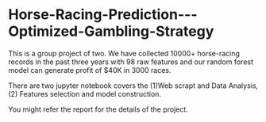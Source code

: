 # Horse-Racing-Prediction---Optimized-Gambling-Strategy
This is a group project of two. We have collected 10000+ horse-racing records in the past three years with 98 raw features and our random forest model can generate profit of $40K in 3000 races.

There are two jupyter notebook covers the (1)Web scrapt and Data Analysis, (2) Features selection and model construction. 

You might refer the report for the details of the project.
